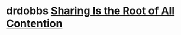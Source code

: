 # drdobbs [Sharing Is the Root of All Contention](https://www.drdobbs.com/architecture-and-design/sharing-is-the-root-of-all-contention/214100002)

